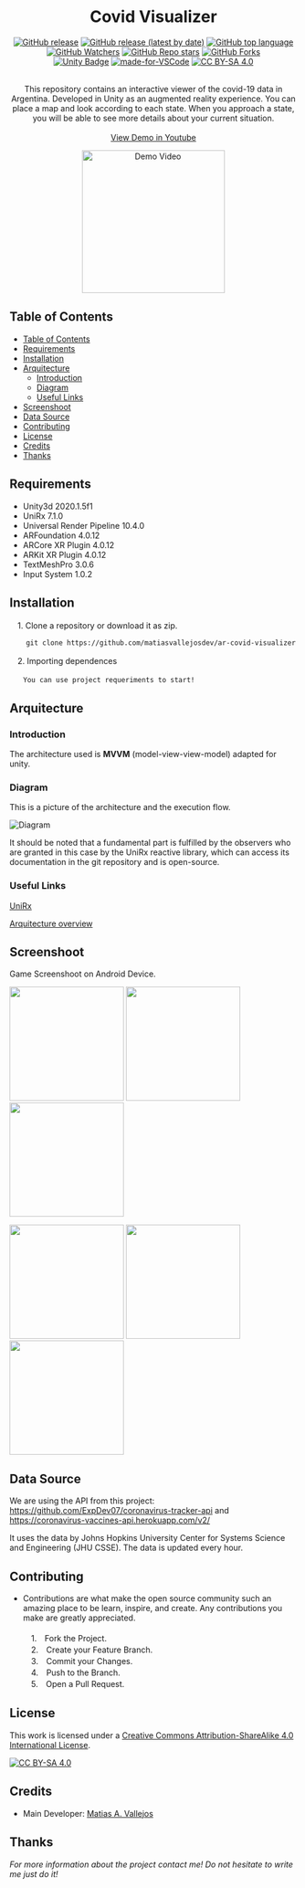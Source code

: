 <h1 align="center"> Covid Visualizer </h1>
  
  <div align="center">

  [![GitHub release](https://img.shields.io/github/v/release/matiasvallejosdev/ar-covid-visualizer)](https://github.com/matiasvallejosdev/ar-covid-visualizer/releases)
  [![GitHub release (latest by date)](https://img.shields.io/github/release-date/matiasvallejosdev/ar-covid-visualizer?style=plastic)](https://github.com/matiasvallejosdev/ar-covid-visualizer/releases)
  [![GitHub top language](https://img.shields.io/github/languages/top/matiasvallejosdev/ar-covid-visualizer?color=1081c2)](https://github.com/matiasvallejosdev/ar-covid-visualizer/search?l=c%23)
  [![GitHub Watchers](https://img.shields.io/github/watchers/matiasvallejosdev/ar-covid-visualizer?color=4cc51e)](https://github.com/matiasvallejosdev/ar-covid-visualizer/watchers)
  [![GitHub Repo stars](https://img.shields.io/github/stars/matiasvallejosdev/ar-covid-visualizer?color=4cc51e)](https://github.com/matiasvallejosdev/ar-covid-visualizer/stargazers)
  [![GitHub Forks](https://img.shields.io/github/forks/matiasvallejosdev/ar-covid-visualizer?color=4cc51e)](https://github.com/matiasvallejosdev/ar-covid-visualizer/network/members)
  <br />
  [![Unity Badge](http://img.shields.io/badge/-Unity3D_2020.3.5f1-000?logo=unity&link=https://unity.com/)](https://unity.com/)
  [![made-for-VSCode](https://img.shields.io/badge/Made%20for-VSCode-1f425f.svg)](https://code.visualstudio.com/)
  [![CC BY-SA 4.0][cc-by-sa-shield]][cc-by-sa]
  </div>
  
  <p align="center"> <br />
This repository contains an interactive viewer of the covid-19 data in Argentina. Developed in Unity as an augmented reality experience. You can place a map and look according to each state. When you approach a state, you will be able to see more details about your current situation. <br /><br />
    <a href="https://youtu.be/Q-14FaPrD-A" target="_blank">View Demo in Youtube</a> <br />
      <p align="center">
      <a href="https://www.youtube.com/watch?v=Q-14FaPrD-A&ab_channel=MatiasA.Vallejos" rel="nofollow">
      <img src="https://github.com/matiasvallejosdev/ar-covid-visualizer/blob/main/docs/Gif%20(1).gif?raw=true" alt="Demo Video" width="250">
    </a>
  </p>
    
  </p>
</p>

## Table of Contents

- [Table of Contents](#table-of-contents)
- [Requirements](#requirements)
- [Installation](#installation)
- [Arquitecture](#arquitecture)
  - [Introduction](#introduction)
  - [Diagram](#diagram)
  - [Useful Links](#useful-links)
- [Screenshoot](#screenshoot)
- [Data Source](#data-source)
- [Contributing](#contributing)
- [License](#license)
- [Credits](#credits)
- [Thanks](#thanks)
  
## Requirements

* Unity3d 2020.1.5f1
* UniRx 7.1.0
* Universal Render Pipeline 10.4.0
* ARFoundation 4.0.12
* ARCore XR Plugin 4.0.12
* ARKit XR Plugin 4.0.12
* TextMeshPro 3.0.6
* Input System 1.0.2
  
## Installation
　1. Clone a repository or download it as zip.
```
    git clone https://github.com/matiasvallejosdev/ar-covid-visualizer
```
　2. Importing dependences<br />
```
　　You can use project requeriments to start!
```

## Arquitecture
### Introduction 
The architecture used is **MVVM** (model-view-view-model) adapted for unity.
### Diagram
This is a picture of the architecture and the execution flow.

![Diagram](https://github.com/matiasvallejosdev/ar-covid-visualizer/blob/main/docs/ArquitectureDiagram.jpg?raw=true)

It should be noted that a fundamental part is fulfilled by the observers who are granted in this case by the UniRx reactive library, which can access its documentation in the git repository and is open-source.

### Useful Links

[UniRx](https://assetstore.unity.com/packages/tools/integration/unirx-reactive-extensions-for-unity-17276)

[Arquitecture overview](https://www.youtube.com/watch?v=nvPjmSseOdY&ab_channel=Etermax)

## Screenshoot
Game Screenshoot on Android Device.
<p>
  <p>
    <a rel="nofollow">
    <img src="https://github.com/matiasvallejosdev/ar-covid-visualizer/blob/main/docs/Screenshoot%20(1).png?raw=true" width="200">
    </a>
    <a rel="nofollow">
    <img src="https://github.com/matiasvallejosdev/ar-covid-visualizer/blob/main/docs/Screenshoot%20(2).png?raw=true" width="200">
    </a>
    <a rel="nofollow">
    <img src="https://github.com/matiasvallejosdev/ar-covid-visualizer/blob/main/docs/Screenshoot%20(3).png?raw=true" width="200">
    </a>
  </p>
  <p>
    <a rel="nofollow">
    <img src="https://github.com/matiasvallejosdev/ar-covid-visualizer/blob/main/docs/Screenshoot%20(4).png?raw=true" width="200">
    </a>
    <a rel="nofollow">
    <img src="https://github.com/matiasvallejosdev/ar-covid-visualizer/blob/main/docs/Screenshoot%20(5).png?raw=true" width="200">
    </a>
    <a rel="nofollow">
    <img src="https://github.com/matiasvallejosdev/ar-covid-visualizer/blob/main/docs/Screenshoot%20(6).png?raw=true" width="200">
    </a>
  </p>
  
## Data Source

We are using the API from this project: https://github.com/ExpDev07/coronavirus-tracker-api and https://coronavirus-vaccines-api.herokuapp.com/v2/

It uses the data by Johns Hopkins University Center for Systems Science and Engineering (JHU CSSE).
The data is updated every hour.

## Contributing

* Contributions are what make the open source community such an amazing place to be learn, inspire, and create. Any contributions you make are greatly appreciated. <br /><br />
　1.　Fork the Project. <br />
　2.　Create your Feature Branch. <br />
　3.　Commit your Changes. <br />
　4.　Push to the Branch. <br />
　5.　Open a Pull Request. <br />

## License
This work is licensed under a
[Creative Commons Attribution-ShareAlike 4.0 International License][cc-by-sa].

[![CC BY-SA 4.0][cc-by-sa-image]][cc-by-sa]

[cc-by-sa]: http://creativecommons.org/licenses/by-sa/4.0/
[cc-by-sa-image]: https://licensebuttons.net/l/by-sa/4.0/88x31.png
[cc-by-sa-shield]: https://img.shields.io/badge/License-CC%20BY--SA%204.0-lightgrey.svg

## Credits

- Main Developer: [Matias A. Vallejos](https://www.linkedin.com/in/matiasvallejos/)

## Thanks

_For more information about the project contact me! Do not hesitate to write me just do it!_

